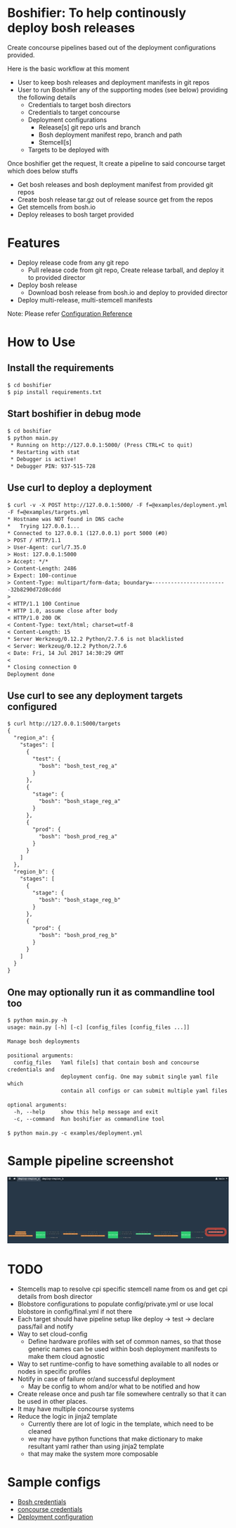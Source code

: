 # Boshifier: To help continously deploy bosh releases 

Create concourse pipelines based out of the deployment configurations provided. 

Here is the basic workflow at this moment
* User to keep bosh releases and deployment manifests in git repos
* User to run Boshifier any of the supporting modes (see below) providing the following details
  * Credentials to target bosh directors
  * Credentials to target concourse
  * Deployment configurations
    * Release[s] git repo urls and branch
    * Bosh deployment manifest repo, branch and path
    * Stemcell[s]
  * Targets to be deployed with 

Once boshifier get the request, It create a pipeline to said concourse target which does below stuffs

* Get bosh releases and bosh deployment manifest from provided git repos
* Create bosh release tar.gz out of release source get from the repos
* Get stemcells from bosh.io
* Deploy releases to bosh target provided

# Features
* Deploy release code from any git repo
    * Pull release code from git repo, Create release tarball, and deploy it to provided director
* Deploy bosh release
    * Download bosh release from bosh.io and deploy to provided director
* Deploy multi-release, multi-stemcell manifests


Note: Please refer [Configuration Reference](examples/deployment.yml)

# How to Use

## Install the requirements
```
$ cd boshifier
$ pip install requirements.txt
```

## Start boshifier in debug mode

```
$ cd boshifier
$ python main.py
 * Running on http://127.0.0.1:5000/ (Press CTRL+C to quit)
 * Restarting with stat
 * Debugger is active!
 * Debugger PIN: 937-515-728
```

## Use curl to deploy a deployment
```
$ curl -v -X POST http://127.0.0.1:5000/ -F f=@examples/deployment.yml -F f=@examples/targets.yml
* Hostname was NOT found in DNS cache
*   Trying 127.0.0.1...
* Connected to 127.0.0.1 (127.0.0.1) port 5000 (#0)
> POST / HTTP/1.1
> User-Agent: curl/7.35.0
> Host: 127.0.0.1:5000
> Accept: */*
> Content-Length: 2486
> Expect: 100-continue
> Content-Type: multipart/form-data; boundary=------------------------32b8290d72d8cddd
> 
< HTTP/1.1 100 Continue
* HTTP 1.0, assume close after body
< HTTP/1.0 200 OK
< Content-Type: text/html; charset=utf-8
< Content-Length: 15
* Server Werkzeug/0.12.2 Python/2.7.6 is not blacklisted
< Server: Werkzeug/0.12.2 Python/2.7.6
< Date: Fri, 14 Jul 2017 14:30:29 GMT
< 
* Closing connection 0
Deployment done
```
## Use curl to see any deployment targets configured
```
$ curl http://127.0.0.1:5000/targets
{
  "region_a": {
    "stages": [
      {
        "test": {
          "bosh": "bosh_test_reg_a"
        }
      },
      {
        "stage": {
          "bosh": "bosh_stage_reg_a"
        }
      },
      {
        "prod": {
          "bosh": "bosh_prod_reg_a"
        }
      }
    ]
  },
  "region_b": {
    "stages": [
      {
        "stage": {
          "bosh": "bosh_stage_reg_b"
        }
      },
      {
        "prod": {
          "bosh": "bosh_prod_reg_b"
        }
      }
    ]
  }
}

```
## One may optionally run it as commandline tool too
```
$ python main.py -h
usage: main.py [-h] [-c] [config_files [config_files ...]]

Manage bosh deployments

positional arguments:
  config_files   Yaml file[s] that contain bosh and concourse credentials and
                 deployment config. One may submit single yaml file which
                 contain all configs or can submit multiple yaml files

optional arguments:
  -h, --help     show this help message and exit
  -c, --command  Run boshifier as commandline tool

$ python main.py -c examples/deployment.yml

```

# Sample pipeline screenshot
![Sample Pipeline](images/pipeline.png)

# TODO
* Stemcells map to resolve cpi specific stemcell name from os and get cpi details from bosh director
* Blobstore configurations to populate config/private.yml or use local blobstore in config/final.yml if not there
* Each target should have pipeline setup like deploy -> test -> declare pass/fail and notify
* Way to set cloud-config 
    * Define hardware profiles with set of common names, so that those generic names can be used within bosh deployment
    manifests to make them cloud agnostic
* Way to set runtime-config to have something available to all nodes or nodes in specific profiles
* Notify in case of failure or/and successful deployment
    * May be config to whom and/or what to be notified and how
* Create release once and push tar file somewhere centrally so that it can be used in other places. 
* It may have multiple concourse systems
* Reduce the logic in jinja2 template
    - Currently there are lot of logic in the template, which need to be cleaned
    - we may have python functions that make dictionary to make resultant yaml rather than using jinja2 template
    - that may make the system more composable


# Sample configs

* [Bosh credentials](examples/bosh.yml)
* [concourse credentials](examples/concourse.yml)
* [Deployment configuration](examples/deployment.yml)
